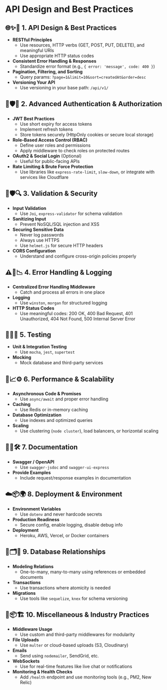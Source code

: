 # API Design and Best Practices

## 🌐✨📘 1. API Design & Best Practices

- **RESTful Principles**
  - Use resources, HTTP verbs (GET, POST, PUT, DELETE), and meaningful URIs
  - Use appropriate HTTP status codes
- **Consistent Error Handling & Responses**
  - Standardize error format (e.g., `{ error: 'message', code: 400 }`)
- **Pagination, Filtering, and Sorting**
  - Query params: `?page=1&limit=10&sort=createdAt&order=desc`
- **Versioning Your API**
  - Use versioning in your base path: `/api/v1/`

## 🔐🛡️🔑 2. Advanced Authentication & Authorization

- **JWT Best Practices**
  - Use short expiry for access tokens
  - Implement refresh tokens
  - Store tokens securely (HttpOnly cookies or secure local storage)
- **Role-Based Access Control (RBAC)**
  - Define user roles and permissions
  - Apply middleware to check roles on protected routes
- **OAuth2 & Social Login** (Optional)
  - Useful for public-facing APIs
- **Rate Limiting & Brute Force Protection**
  - Use libraries like `express-rate-limit`, `slow-down`, or integrate with services like Cloudflare

## 🧪🛡️🔍 3. Validation & Security

- **Input Validation**
  - Use `Joi`, `express-validator` for schema validation
- **Sanitizing Input**
  - Prevent NoSQL/SQL injection and XSS
- **Securing Sensitive Data**
  - Never log passwords
  - Always use HTTPS
  - Use `helmet.js` for secure HTTP headers
- **CORS Configuration**
  - Understand and configure cross-origin policies properly

## ⚠️📝📉 4. Error Handling & Logging

- **Centralized Error Handling Middleware**
  - Catch and process all errors in one place
- **Logging**
  - Use `winston`, `morgan` for structured logging
- **HTTP Status Codes**
  - Use meaningful codes: 200 OK, 400 Bad Request, 401 Unauthorized, 404 Not Found, 500 Internal Server Error

## 🧪🧫🧷 5. Testing

- **Unit & Integration Testing**
  - Use `mocha`, `jest`, `supertest`
- **Mocking**
  - Mock database and third-party services

## 🚀📈⚙️ 6. Performance & Scalability

- **Asynchronous Code & Promises**
  - Use `async/await` and proper error handling
- **Caching**
  - Use Redis or in-memory caching
- **Database Optimization**
  - Use indexes and optimized queries
- **Scaling**
  - Use clustering (`node cluster`), load balancers, or horizontal scaling

## 📖🧾🛠️ 7. Documentation

- **Swagger / OpenAPI**
  - Use `swagger-jsdoc` and `swagger-ui-express`
- **Provide Examples**
  - Include request/response examples in documentation

## ☁️📦🌍 8. Deployment & Environment

- **Environment Variables**
  - Use `dotenv` and never hardcode secrets
- **Production Readiness**
  - Secure config, enable logging, disable debug info
- **Deployment**
  - Heroku, AWS, Vercel, or Docker containers

## 🧩🗂️🔗 9. Database Relationships

- **Modeling Relations**
  - One-to-many, many-to-many using references or embedded documents
- **Transactions**
  - Use transactions where atomicity is needed
- **Migrations**
  - Use tools like `sequelize`, `knex` for schema versioning

## 🧰📦🏗️ 10. Miscellaneous & Industry Practices

- **Middleware Usage**
  - Use custom and third-party middlewares for modularity
- **File Uploads**
  - Use `multer` or cloud-based uploads (S3, Cloudinary)
- **Emails**
  - Send using `nodemailer`, SendGrid, etc.
- **WebSockets**
  - Use for real-time features like live chat or notifications
- **Monitoring & Health Checks**
  - Add `/health` endpoint and use monitoring tools (e.g., PM2, New Relic)
